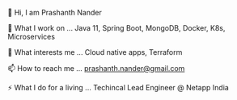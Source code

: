 👋 Hi, I am Prashanth Nander

🔭 What I work on ... Java 11, Spring Boot, MongoDB, Docker, K8s, Microservices

🌱 What interests me ... Cloud native apps, Terraform

📫 How to reach me ... prashanth.nander@gmail.com

⚡ What I do for a living ... Techincal Lead Engineer @ Netapp India
